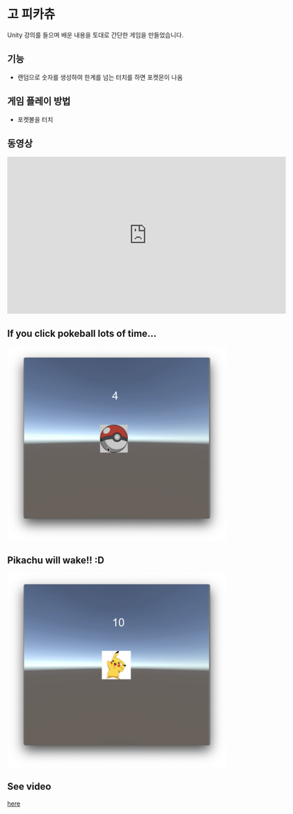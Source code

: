 # 고 피카츄

Unity 강의를 들으며 배운 내용을 토대로 간단한 게임을 만들었습니다.

## 기능

- 랜덤으로 숫자를 생성하여 한계를 넘는 터치를 하면 포켓몬이 나옴

## 게임 플레이 방법

- 포켓볼을 터치

## 동영상

<iframe width="640" height="360" src="https://www.youtube.com/embeded/bD5kvn6xTy4" frameborder="0" gesture="media" allowfullscreen=""></iframe>

## If you click pokeball lots of time...
![](shot1.png)

## Pikachu will wake!! :D
![](shot2.png)

## See video
[here](https://youtu.be/bD5kvn6xTy4)
